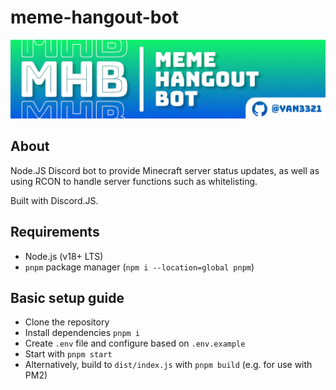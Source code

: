 # meme-hangout-bot

![Meme Hangout Bot Header](docs/media/mh-bot-header.png)

## About

Node.JS Discord bot to provide Minecraft server status updates, as well as using RCON to handle server functions such as whitelisting.  

Built with Discord.JS.  

## Requirements

- Node.js (v18+ LTS)
- `pnpm` package manager (`npm i --location=global pnpm`)

## Basic setup guide

- Clone the repository
- Install dependencies `pnpm i`
- Create `.env` file and configure based on `.env.example`
- Start with `pnpm start`
- Alternatively, build to `dist/index.js` with `pnpm build` (e.g. for use with PM2)

